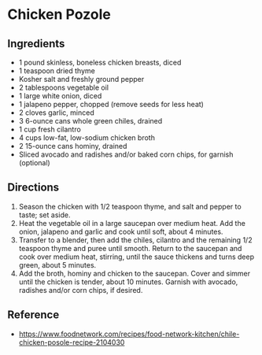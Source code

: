 # Chicken Pozole

## Ingredients

- 1 pound skinless, boneless chicken breasts, diced
- 1 teaspoon dried thyme
- Kosher salt and freshly ground pepper
- 2 tablespoons vegetable oil
- 1 large white onion, diced
- 1 jalapeno pepper, chopped (remove seeds for less heat)
- 2 cloves garlic, minced
- 3 6-ounce cans whole green chiles, drained
- 1 cup fresh cilantro
- 4 cups low-fat, low-sodium chicken broth
- 2 15-ounce cans hominy, drained
- Sliced avocado and radishes and/or baked corn chips, for garnish (optional)

## Directions

1. Season the chicken with 1/2 teaspoon thyme, and salt and pepper to taste; set aside.
2. Heat the vegetable oil in a large saucepan over medium heat. Add the onion, jalapeno and garlic and cook until soft, about 4 minutes.
3. Transfer to a blender, then add the chiles, cilantro and the remaining 1/2 teaspoon thyme and puree until smooth. Return to the saucepan and cook over medium heat, stirring, until the sauce thickens and turns deep green, about 5 minutes.
4. Add the broth, hominy and chicken to the saucepan. Cover and simmer until the chicken is tender, about 10 minutes. Garnish with avocado, radishes and/or corn chips, if desired.

## Reference

- <https://www.foodnetwork.com/recipes/food-network-kitchen/chile-chicken-posole-recipe-2104030>
